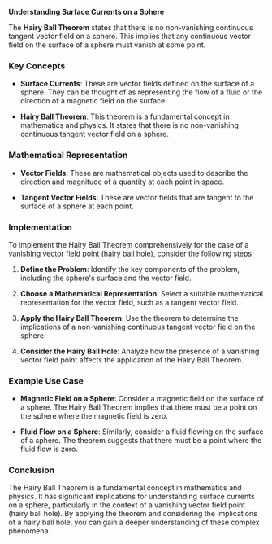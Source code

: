 **Understanding Surface Currents on a Sphere**

The **Hairy Ball Theorem** states that there is no non-vanishing continuous tangent vector field on a sphere. This implies that any continuous vector field on the surface of a sphere must vanish at some point.

### Key Concepts

- **Surface Currents**: These are vector fields defined on the surface of a sphere. They can be thought of as representing the flow of a fluid or the direction of a magnetic field on the surface.

- **Hairy Ball Theorem**: This theorem is a fundamental concept in mathematics and physics. It states that there is no non-vanishing continuous tangent vector field on a sphere.

### Mathematical Representation

- **Vector Fields**: These are mathematical objects used to describe the direction and magnitude of a quantity at each point in space.

- **Tangent Vector Fields**: These are vector fields that are tangent to the surface of a sphere at each point.

### Implementation

To implement the Hairy Ball Theorem comprehensively for the case of a vanishing vector field point (hairy ball hole), consider the following steps:

1.  **Define the Problem**: Identify the key components of the problem, including the sphere's surface and the vector field.

2.  **Choose a Mathematical Representation**: Select a suitable mathematical representation for the vector field, such as a tangent vector field.

3.  **Apply the Hairy Ball Theorem**: Use the theorem to determine the implications of a non-vanishing continuous tangent vector field on the sphere.

4.  **Consider the Hairy Ball Hole**: Analyze how the presence of a vanishing vector field point affects the application of the Hairy Ball Theorem.

### Example Use Case

- **Magnetic Field on a Sphere**: Consider a magnetic field on the surface of a sphere. The Hairy Ball Theorem implies that there must be a point on the sphere where the magnetic field is zero.

- **Fluid Flow on a Sphere**: Similarly, consider a fluid flowing on the surface of a sphere. The theorem suggests that there must be a point where the fluid flow is zero.

### Conclusion

The Hairy Ball Theorem is a fundamental concept in mathematics and physics. It has significant implications for understanding surface currents on a sphere, particularly in the context of a vanishing vector field point (hairy ball hole). By applying the theorem and considering the implications of a hairy ball hole, you can gain a deeper understanding of these complex phenomena.